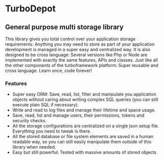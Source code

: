 # TurboDepot

## General purpose multi storage library

This library gives you total control over your application storage requirements: Anything you may need to store as part of your application development is managed in a super easy and centralized way. It is also designed to be cross language: Several versions like Php or Node are implemented with exactly the same features, APIs and classes. Just like all the other components of the turboframework platform: Super reusable and cross language. Learn once, code forever!

### Features

- Super easy ORM: Save, read, list, filter and manipulate you application objects without caring about writing complex SQL queries (you can still execute plain SQL if necessary).
- Write and read to log files and manage their lifetime and space usage.
- Save, read, list and manage users, their permissions, tokens and security checks.
- All the storage configurations are centralized on a single json setup file. Everything you need to tweak is there.
- All the stored database or file system elements are saved in a human readable way, so you can still easily manipulate them outside of this library when needed.
- Easy but still powerful: Tested with massive amounts of stored objects